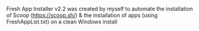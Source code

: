 Fresh App Installer v2.2 was created by myself to automate the installation of Scoop (https://scoop.sh/) & the installation of apps (using FreshAppList.txt) on a clean Windows install 